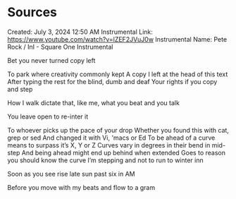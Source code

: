 # Sources

Created: July 3, 2024 12:50 AM
Instrumental Link: https://www.youtube.com/watch?v=lZEF2JVuJ0w
Instrumental Name: Pete Rock / InI - Square One Instrumental

Bet you never turned copy left

To park where creativity commonly kept
A copy I left at the head of this text
After typing the rest for the blind, dumb and deaf
Your rights if you copy and step

How I walk dictate that, like me, what you beat and you talk

You leave open to re-inter it

To whoever picks up the pace of your drop
Whether you found this with cat, grep or sed
And changed it with Vi, 'macs or Ed
To be ahead of a curve means to surpass it’s X, Y or Z
Curves vary in degrees in their bend in mid-step
And being ahead might end up behind when extended
Goes to reason you should know the curve I’m stepping and not to run to winter inn 

Soon as you see rise late sun past six in AM

Before you move with my beats and flow to a gram